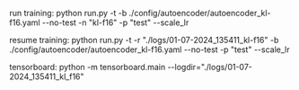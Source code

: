 run training:
python run.py -t -b ./config/autoencoder/autoencoder_kl-f16.yaml --no-test -n "kl-f16" -p "test" --scale_lr

resume training:
python run.py -t -r "./logs/01-07-2024_135411_kl-f16" -b ./config/autoencoder/autoencoder_kl-f16.yaml --no-test -p "test" --scale_lr

tensorboard:
python -m tensorboard.main --logdir="./logs/01-07-2024_135411_kl_f16"